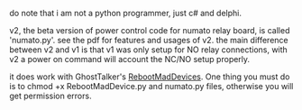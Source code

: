 do note that i am not a python programmer, just c# and delphi.

v2, the beta version of power control code for numato relay board, is called 'numato.py'.  see the pdf for features and usages of v2.  the main difference between v2 and v1 is that v1 was only setup for NO relay connections, with v2 a power on command will account the NC/NO setup properly.

it does work with GhostTalker's [RebootMadDevices](https://github.com/GhostTalker/RebootMadDevice).  One thing you must do is to chmod +x RebootMadDevice.py and numato.py files, otherwise you will get permission errors.
